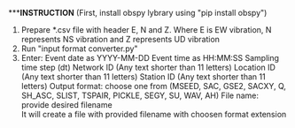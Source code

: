 *********INSTRUCTION******
(First, install obspy lybrary using "pip install obspy")
1. Prepare *.csv file with header E, N and Z. Where E is EW vibration, N represents NS vibration and Z represents UD vibration
2. Run "input format converter.py"
3. Enter:
    Event date as YYYY-MM-DD
    Event time as HH:MM:SS
    Sampling time step (dt)
    Network ID (Any text shorter than 11 letters)
    Location ID (Any text shorter than 11 letters)
    Station ID (Any text shorter than 11 letters)
    Output format: choose one from (MSEED, SAC, GSE2, SACXY, Q, SH_ASC, SLIST, TSPAIR, PICKLE, SEGY, SU, WAV, AH)
    File name: provide desired filename\
It will create a file with provided filename with choosen format extension

